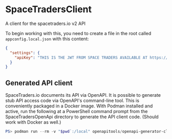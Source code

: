 # SpaceTradersClient
A client for the spacetraders.io v2 API

To begin working with this, you need to create a file in the root called `appconfig.local.json` with this content:

```json
{
  "settings": {
    "apiKey": "THIS IS THE JWT FROM SPACE TRADERS AVAILABLE AT https://docs.spacetraders.io/quickstart/new-game"
  }
}
```

## Generated API client

SpaceTraders.io documents its API via OpenAPI.  It is possible to generate stub API access code via OpenAPI's command-line tool.  This is conveniently packaged in a Docker image.  With Podman installed and active, run the following at a PowerShell command prompt from the SpaceTradersOpenApi directory to generate the API client code.  (Should work with Docker as well.)

```powershell
PS> podman run --rm -v "$pwd`:/local" openapitools/openapi-generator-cli generate -i https://raw.githubusercontent.com/SpaceTradersAPI/api-docs/main/reference/SpaceTraders.json -g csharp -o /local/gen
```

